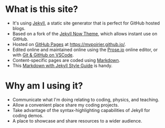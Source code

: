 # What is this site?
- It's using [Jekyll](https://github.com/jekyll/jekyll), a static site generator that is perfect for GitHub hosted blogs.
- Based on a fork of the [Jekyll Now Theme](https://github.com/barryclark/jekyll-now/), which allows instant use on GitHub.
- Hosted on [GitHub Pages](https://github.io/) at <https://mvpoirier.github.io/>.
- Edited online and maintained online using the [Prose.io](http://prose.io/) online editor, or with [Git & GitHub on VSCode](https://www.youtube.com/watch?v=9cMWR-EGFuY).
- Content-specific pages are coded using [Markdown](https://www.markdownguide.org/).
- This [Markdown with Jekyll Style Guide](http://www.jekyllnow.com/Markdown-Style-Guide/) is handy.

# Why am I using it?
- Communicate what I'm doing relating to coding, physics, and teaching.
- Allow a convenient place share my coding projects.
- Take advantage of the syntax-highlighting capabilities of Jekyll for coding demos.
- A place to showcase and share resources to a wider audience.